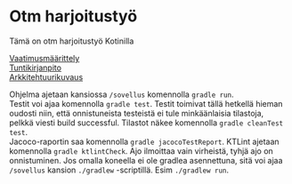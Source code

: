 # Otm harjoitustyö

Tämä on otm harjoitustyö Kotinilla  

[Vaatimusmäärittely](https://github.com/Ajhaa/otm-harjoitustyo/blob/master/dokumentaatio/vaatimusm%C3%A4%C3%A4rittely.md)  
[Tuntikirjanpito](https://github.com/Ajhaa/otm-harjoitustyo/blob/master/dokumentaatio/ty%C3%B6aikakirjanpito.md)  
[Arkkitehtuurikuvaus](https://github.com/Ajhaa/otm-harjoitustyo/tree/master/dokumentaatio/arkkitehtuuri.md)


Ohjelma ajetaan kansiossa `/sovellus` komennolla `gradle run`.   
Testit voi ajaa komennolla ```gradle test```. Testit toimivat tällä hetkellä hieman oudosti niin, että onnistuneista testeistä ei tule minkäänlaisia tilastoja, pelkkä viesti build successful. Tilastot näkee komennolla `gradle cleanTest test`.   
Jacoco-raportin saa komennolla `gradle jacocoTestReport`. KTLint ajetaan komennolla ```gradle ktlintCheck```. Ajo ilmoittaa vain virheistä, tyhjä ajo on onnistuminen.
Jos omalla koneella ei ole gradlea asennettuna, sitä voi ajaa `/sovellus` kansion `./gradlew` -scriptillä. Esim `./gradlew run`.
